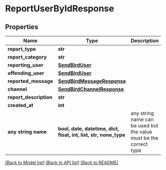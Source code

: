 # ReportUserByIdResponse


## Properties
Name | Type | Description | Notes
------------ | ------------- | ------------- | -------------
**report_type** | **str** |  | [optional] 
**report_category** | **str** |  | [optional] 
**reporting_user** | [**SendBirdUser**](SendBirdUser.md) |  | [optional] 
**offending_user** | [**SendBirdUser**](SendBirdUser.md) |  | [optional] 
**reported_message** | [**SendBirdMessageResponse**](SendBirdMessageResponse.md) |  | [optional] 
**channel** | [**SendBirdChannelResponse**](SendBirdChannelResponse.md) |  | [optional] 
**report_description** | **str** |  | [optional] 
**created_at** | **int** |  | [optional] 
**any string name** | **bool, date, datetime, dict, float, int, list, str, none_type** | any string name can be used but the value must be the correct type | [optional]

[[Back to Model list]](../README.md#documentation-for-models) [[Back to API list]](../README.md#documentation-for-api-endpoints) [[Back to README]](../README.md)


